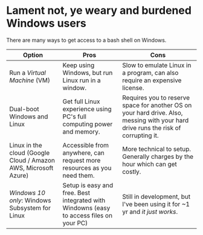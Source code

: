 # Lament not, ye weary and burdened Windows users
There are many ways to get access to a bash shell on Windows. 

| Option                | Pros   | Cons |
| --------------------- | ------ | ----------------------------- |
| Run a *Virtual Machine* (VM) | Keep using Windows, but run Linux run in a window. | Slow to emulate Linux in a program, can also require an expensive license. |
| Dual-boot Windows and Linux | Get full Linux experience using PC's full computing power and memory. | Requires you to reserve space for another OS on your hard drive. Also, messing with your hard drive runs the risk of corrupting it. |
| Linux in the cloud (Google Cloud / Amazon AWS, Microsoft Azure) | Accessible from anywhere, can request more resources as you need them. | More technical to setup. Generally charges by the hour which can get costly. |
| *Windows 10 only*: Windows Subsystem for Linux | Setup is easy and free. Best integrated with Windowns (easy to access files on your PC) | Still in development, but I've been using it for ~1 yr and *it just works*. |
